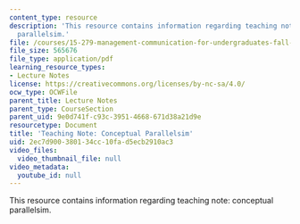 ```yaml
---
content_type: resource
description: 'This resource contains information regarding teaching note: conceptual
  parallelsim.'
file: /courses/15-279-management-communication-for-undergraduates-fall-2012/2ec7d900380134cc10fad5ecb2910ac3_MIT15_279F12_cncptPrllelsm.pdf
file_size: 565676
file_type: application/pdf
learning_resource_types:
- Lecture Notes
license: https://creativecommons.org/licenses/by-nc-sa/4.0/
ocw_type: OCWFile
parent_title: Lecture Notes
parent_type: CourseSection
parent_uid: 9e0d741f-c93c-3951-4668-671d38a21d9e
resourcetype: Document
title: 'Teaching Note: Conceptual Parallelsim'
uid: 2ec7d900-3801-34cc-10fa-d5ecb2910ac3
video_files:
  video_thumbnail_file: null
video_metadata:
  youtube_id: null
---
```

This resource contains information regarding teaching note: conceptual parallelsim.